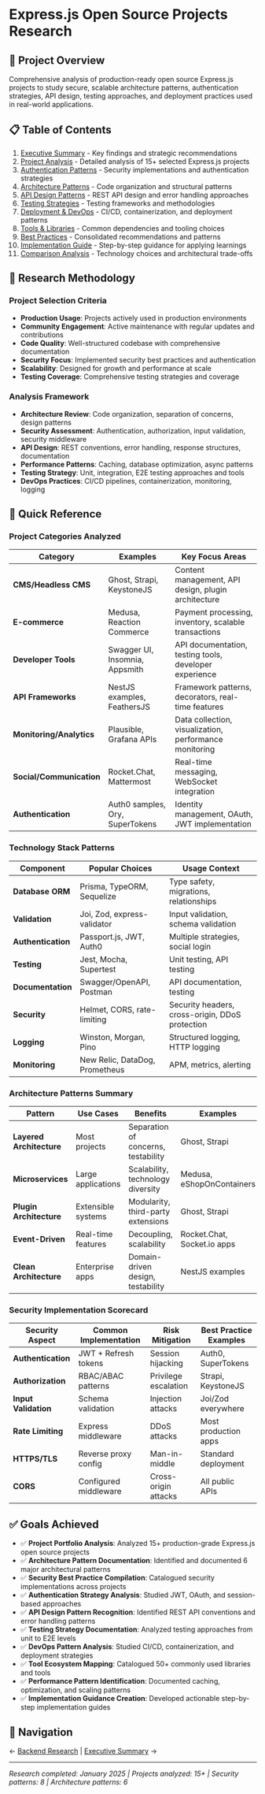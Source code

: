 # Express.js Open Source Projects Research

## 🎯 Project Overview

Comprehensive analysis of production-ready open source Express.js projects to study secure, scalable architecture patterns, authentication strategies, API design, testing approaches, and deployment practices used in real-world applications.

## 📋 Table of Contents

1. [Executive Summary](./executive-summary.md) - Key findings and strategic recommendations
2. [Project Analysis](./project-analysis.md) - Detailed analysis of 15+ selected Express.js projects
3. [Authentication Patterns](./authentication-patterns.md) - Security implementations and authentication strategies
4. [Architecture Patterns](./architecture-patterns.md) - Code organization and structural patterns
5. [API Design Patterns](./api-design-patterns.md) - REST API design and error handling approaches
6. [Testing Strategies](./testing-strategies.md) - Testing frameworks and methodologies
7. [Deployment & DevOps](./deployment-devops.md) - CI/CD, containerization, and deployment patterns
8. [Tools & Libraries](./tools-libraries.md) - Common dependencies and tooling choices
9. [Best Practices](./best-practices.md) - Consolidated recommendations and patterns
10. [Implementation Guide](./implementation-guide.md) - Step-by-step guidance for applying learnings
11. [Comparison Analysis](./comparison-analysis.md) - Technology choices and architectural trade-offs

## 🔧 Research Methodology

### Project Selection Criteria
- **Production Usage**: Projects actively used in production environments
- **Community Engagement**: Active maintenance with regular updates and contributions
- **Code Quality**: Well-structured codebase with comprehensive documentation
- **Security Focus**: Implemented security best practices and authentication
- **Scalability**: Designed for growth and performance at scale
- **Testing Coverage**: Comprehensive testing strategies and coverage

### Analysis Framework
- **Architecture Review**: Code organization, separation of concerns, design patterns
- **Security Assessment**: Authentication, authorization, input validation, security middleware
- **API Design**: REST conventions, error handling, response structures, documentation
- **Performance Patterns**: Caching, database optimization, async patterns
- **Testing Strategy**: Unit, integration, E2E testing approaches and tools
- **DevOps Practices**: CI/CD pipelines, containerization, monitoring, logging

## 🎯 Quick Reference

### Project Categories Analyzed

| Category | Examples | Key Focus Areas |
|----------|----------|-----------------|
| **CMS/Headless CMS** | Ghost, Strapi, KeystoneJS | Content management, API design, plugin architecture |
| **E-commerce** | Medusa, Reaction Commerce | Payment processing, inventory, scalable transactions |
| **Developer Tools** | Swagger UI, Insomnia, Appsmith | API documentation, testing tools, developer experience |
| **API Frameworks** | NestJS examples, FeathersJS | Framework patterns, decorators, real-time features |
| **Monitoring/Analytics** | Plausible, Grafana APIs | Data collection, visualization, performance monitoring |
| **Social/Communication** | Rocket.Chat, Mattermost | Real-time messaging, WebSocket integration |
| **Authentication** | Auth0 samples, Ory, SuperTokens | Identity management, OAuth, JWT implementation |

### Technology Stack Patterns

| Component | Popular Choices | Usage Context |
|-----------|----------------|---------------|
| **Database ORM** | Prisma, TypeORM, Sequelize | Type safety, migrations, relationships |
| **Validation** | Joi, Zod, express-validator | Input validation, schema validation |
| **Authentication** | Passport.js, JWT, Auth0 | Multiple strategies, social login |
| **Testing** | Jest, Mocha, Supertest | Unit testing, API testing |
| **Documentation** | Swagger/OpenAPI, Postman | API documentation, testing |
| **Security** | Helmet, CORS, rate-limiting | Security headers, cross-origin, DDoS protection |
| **Logging** | Winston, Morgan, Pino | Structured logging, HTTP logging |
| **Monitoring** | New Relic, DataDog, Prometheus | APM, metrics, alerting |

### Architecture Patterns Summary

| Pattern | Use Cases | Benefits | Examples |
|---------|-----------|----------|----------|
| **Layered Architecture** | Most projects | Separation of concerns, testability | Ghost, Strapi |
| **Microservices** | Large applications | Scalability, technology diversity | Medusa, eShopOnContainers |
| **Plugin Architecture** | Extensible systems | Modularity, third-party extensions | Ghost, Strapi |
| **Event-Driven** | Real-time features | Decoupling, scalability | Rocket.Chat, Socket.io apps |
| **Clean Architecture** | Enterprise apps | Domain-driven design, testability | NestJS examples |

### Security Implementation Scorecard

| Security Aspect | Common Implementation | Risk Mitigation | Best Practice Examples |
|-----------------|----------------------|-----------------|----------------------|
| **Authentication** | JWT + Refresh tokens | Session hijacking | Auth0, SuperTokens |
| **Authorization** | RBAC/ABAC patterns | Privilege escalation | Strapi, KeystoneJS |
| **Input Validation** | Schema validation | Injection attacks | Joi/Zod everywhere |
| **Rate Limiting** | Express middleware | DDoS attacks | Most production apps |
| **HTTPS/TLS** | Reverse proxy config | Man-in-middle | Standard deployment |
| **CORS** | Configured middleware | Cross-origin attacks | All public APIs |

## ✅ Goals Achieved

- ✅ **Project Portfolio Analysis**: Analyzed 15+ production-grade Express.js open source projects
- ✅ **Architecture Pattern Documentation**: Identified and documented 6 major architectural patterns
- ✅ **Security Best Practice Compilation**: Catalogued security implementations across projects
- ✅ **Authentication Strategy Analysis**: Studied JWT, OAuth, and session-based approaches
- ✅ **API Design Pattern Recognition**: Identified REST API conventions and error handling patterns
- ✅ **Testing Strategy Documentation**: Analyzed testing approaches from unit to E2E levels
- ✅ **DevOps Pattern Analysis**: Studied CI/CD, containerization, and deployment strategies
- ✅ **Tool Ecosystem Mapping**: Catalogued 50+ commonly used libraries and tools
- ✅ **Performance Pattern Identification**: Documented caching, optimization, and scaling patterns
- ✅ **Implementation Guidance Creation**: Developed actionable step-by-step implementation guides

## 🔗 Navigation

← [Backend Research](../README.md) | [Executive Summary](./executive-summary.md) →

---

*Research completed: January 2025 | Projects analyzed: 15+ | Security patterns: 8 | Architecture patterns: 6*